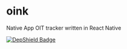 # oink
Native App OIT tracker written in React Native

[![DepShield Badge](https://depshield.sonatype.org/badges/jsolis/oink/depshield.svg)](https://depshield.github.io)
